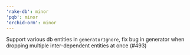 ```yaml
---
'rake-db': minor
'pqb': minor
'orchid-orm': minor
---
```


Support various db entities in `generatorIgnore`, fix bug in generator when dropping multiple inter-dependent entities at once (#493)
